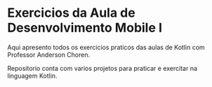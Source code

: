 # Exercicios da Aula de Desenvolvimento Mobile I

Aqui apresento todos os exercicios praticos das aulas de Kotlin com Professor Anderson Choren.

Repositorio conta com varios projetos para praticar e exercitar na linguagem Kotlin.
